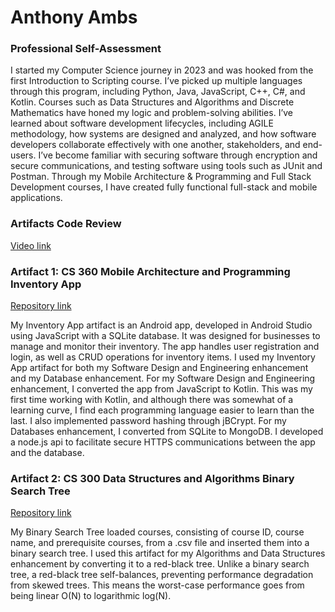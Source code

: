 # Anthony Ambs

### Professional Self-Assessment

I started my Computer Science journey in 2023 and was hooked from the first Introduction to Scripting course. I’ve picked up multiple languages through this program, including Python, Java, JavaScript, C++, C#, and Kotlin. Courses such as Data Structures and Algorithms and Discrete Mathematics have honed my logic and problem-solving abilities. I’ve learned about software development lifecycles, including AGILE methodology, how systems are designed and analyzed, and how software developers collaborate effectively with one another, stakeholders, and end-users. I’ve become familiar with securing software through encryption and secure communications, and testing software using tools such as JUnit and Postman. Through my Mobile Architecture & Programming and Full Stack Development courses, I have created fully functional full-stack and mobile applications.

### Artifacts Code Review

[Video link](https://youtu.be/nShJP5me00w)

### Artifact 1: CS 360 Mobile Architecture and Programming Inventory App

[Repository link](https://github.com/AnthonyAmbs/Capstone-Inventory-App)


My Inventory App artifact is an Android app, developed in Android Studio using JavaScript with a SQLite database. It was designed for businesses to manage and monitor their inventory. The app handles user registration and login, as well as CRUD operations for inventory items. I used my Inventory App artifact for both my Software Design and Engineering enhancement and my Database enhancement. For my Software Design and Engineering enhancement, I converted the app from JavaScript to Kotlin. This was my first time working with Kotlin, and although there was somewhat of a learning curve, I find each programming language easier to learn than the last. I also implemented password hashing through jBCrypt. For my Databases enhancement, I converted from SQLite to MongoDB. I developed a node.js api to facilitate secure HTTPS communications between the app and the database.   


### Artifact 2: CS 300 Data Structures and Algorithms Binary Search Tree

[Repository link](https://github.com/AnthonyAmbs/Capstone-Red-Black-Tree)

My Binary Search Tree loaded courses, consisting of course ID, course name, and prerequisite courses, from a .csv file and inserted them into a binary search tree. I used this artifact for my Algorithms and Data Structures enhancement by converting it to a red-black tree. Unlike a binary search tree, a red-black tree self-balances, preventing performance degradation from skewed trees. This means the worst-case performance goes from being linear O(N) to logarithmic log(N). 

